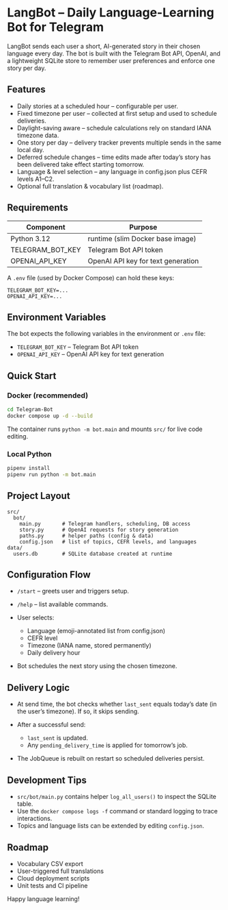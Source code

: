 # LangBot – Daily Language-Learning Bot for Telegram

LangBot sends each user a short, AI-generated story in their chosen language every day.
The bot is built with the Telegram Bot API, OpenAI, and a lightweight SQLite store to
remember user preferences and enforce one story per day.

## Features

* Daily stories at a scheduled hour – configurable per user.
* Fixed timezone per user – collected at first setup and used to schedule deliveries.
* Daylight-saving aware – schedule calculations rely on standard IANA timezone data.
* One story per day – delivery tracker prevents multiple sends in the same local day.
* Deferred schedule changes – time edits made after today’s story has been delivered take effect starting tomorrow.
* Language & level selection – any language in config.json plus CEFR levels A1–C2.
* Optional full translation & vocabulary list (roadmap).

## Requirements

| Component          | Purpose                            |
| ------------------ | ---------------------------------- |
| Python 3.12        | runtime (slim Docker base image)   |
| TELEGRAM\_BOT\_KEY | Telegram Bot API token             |
| OPENAI\_API\_KEY   | OpenAI API key for text generation |


A `.env` file (used by Docker Compose) can hold these keys:

```
TELEGRAM_BOT_KEY=...
OPENAI_API_KEY=...
```

## Environment Variables

The bot expects the following variables in the environment or `.env` file:

* `TELEGRAM_BOT_KEY` – Telegram Bot API token
* `OPENAI_API_KEY` – OpenAI API key for text generation

## Quick Start

### Docker (recommended)

```bash
cd Telegram-Bot
docker compose up -d --build
```

The container runs `python -m bot.main` and mounts `src/` for live code editing.

### Local Python

```bash
pipenv install
pipenv run python -m bot.main
```

## Project Layout

```
src/
  bot/
    main.py       # Telegram handlers, scheduling, DB access
    story.py      # OpenAI requests for story generation
    paths.py      # helper paths (config & data)
    config.json   # list of topics, CEFR levels, and languages
data/
  users.db        # SQLite database created at runtime
```

## Configuration Flow

* `/start` – greets user and triggers setup.
* `/help` – list available commands.
* User selects:

  * Language (emoji-annotated list from config.json)
  * CEFR level
  * Timezone (IANA name, stored permanently)
  * Daily delivery hour
* Bot schedules the next story using the chosen timezone.

## Delivery Logic

* At send time, the bot checks whether `last_sent` equals today’s date
  (in the user’s timezone). If so, it skips sending.
* After a successful send:

  * `last_sent` is updated.
  * Any `pending_delivery_time` is applied for tomorrow’s job.
* The JobQueue is rebuilt on restart so scheduled deliveries persist.

## Development Tips

* `src/bot/main.py` contains helper `log_all_users()` to inspect the
  SQLite table.
* Use the `docker compose logs -f` command or standard logging to trace
  interactions.
* Topics and language lists can be extended by editing `config.json`.

## Roadmap

* Vocabulary CSV export
* User-triggered full translations
* Cloud deployment scripts
* Unit tests and CI pipeline

Happy language learning!
